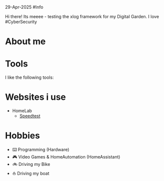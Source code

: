 29-Apr-2025 #Info

Hi there! Its meeee - testing the xlog framework for my Digital Garden. I love #CyberSecurity 

# About me

# Tools

I like the following tools:

# Websites i use
+ HomeLab
  + [Speedtest](https://www.fast.con)



# Hobbies

* :keyboard: Programming (Hardware)
* :video_game:  Video Games & HomeAutomation (HomeAssistant)
* :bike: Driving my Bike
* :boat: Driving my boat


